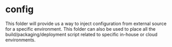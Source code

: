 # config

This folder will provide us a way to inject configuration from external source for a specific environment. This folder can also be used to place all the build/packaging/deployment script related to specific in-house or cloud environments.